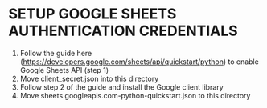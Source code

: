 SETUP GOOGLE SHEETS AUTHENTICATION CREDENTIALS
==============================================

1. Follow the guide here (https://developers.google.com/sheets/api/quickstart/python) to enable Google Sheets API (step 1)
2. Move client_secret.json into this directory
3. Follow step 2 of the guide and install the Google client library 
4. Move sheets.googleapis.com-python-quickstart.json to this directory
